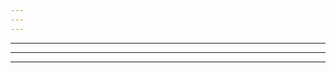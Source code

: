 ```yaml
---
---
---
```

---
---
---
<!---
maurerf/maurerf is a ✨ special ✨ repository because its `README.md` (this file) appears on your GitHub profile.
You can click the Preview link to take a look at your changes.
--->
